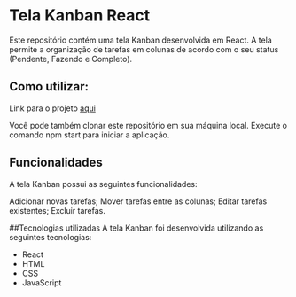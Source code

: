 # Tela Kanban React

Este repositório contém uma tela Kanban desenvolvida em React. A tela permite a organização de tarefas em colunas de acordo com o seu status (Pendente, Fazendo e Completo).

## Como utilizar:
Link para o projeto [aqui](https://8zthkk-3000.csb.app/)

Você pode também clonar este repositório em sua máquina local.
Execute o comando npm start para iniciar a aplicação.

## Funcionalidades
A tela Kanban possui as seguintes funcionalidades:

Adicionar novas tarefas;
Mover tarefas entre as colunas;
Editar tarefas existentes;
Excluir tarefas.

##Tecnologias utilizadas
A tela Kanban foi desenvolvida utilizando as seguintes tecnologias:

* React
* HTML
* CSS
* JavaScript
